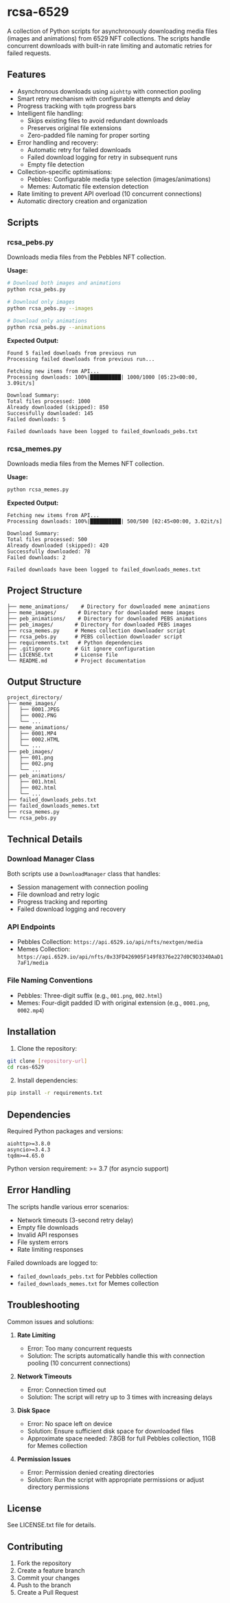 # rcsa-6529

A collection of Python scripts for asynchronously downloading media files (images and animations) from 6529 NFT collections. The scripts handle concurrent downloads with built-in rate limiting and automatic retries for failed requests.

## Features

- Asynchronous downloads using `aiohttp` with connection pooling
- Smart retry mechanism with configurable attempts and delay
- Progress tracking with `tqdm` progress bars
- Intelligent file handling:
  - Skips existing files to avoid redundant downloads
  - Preserves original file extensions
  - Zero-padded file naming for proper sorting
- Error handling and recovery:
  - Automatic retry for failed downloads
  - Failed download logging for retry in subsequent runs
  - Empty file detection
- Collection-specific optimisations:
  - Pebbles: Configurable media type selection (images/animations)
  - Memes: Automatic file extension detection
- Rate limiting to prevent API overload (10 concurrent connections)
- Automatic directory creation and organization

## Scripts

### rcsa_pebs.py
Downloads media files from the Pebbles NFT collection. 

**Usage:**
```bash
# Download both images and animations
python rcsa_pebs.py

# Download only images
python rcsa_pebs.py --images

# Download only animations
python rcsa_pebs.py --animations
```

**Expected Output:**
```
Found 5 failed downloads from previous run
Processing failed downloads from previous run...

Fetching new items from API...
Processing downloads: 100%|██████████| 1000/1000 [05:23<00:00, 3.09it/s]

Download Summary:
Total files processed: 1000
Already downloaded (skipped): 850
Successfully downloaded: 145
Failed downloads: 5

Failed downloads have been logged to failed_downloads_pebs.txt
```

### rcsa_memes.py
Downloads media files from the Memes NFT collection.

**Usage:**
```bash
python rcsa_memes.py
```

**Expected Output:**
```
Fetching new items from API...
Processing downloads: 100%|██████████| 500/500 [02:45<00:00, 3.02it/s]

Download Summary:
Total files processed: 500
Already downloaded (skipped): 420
Successfully downloaded: 78
Failed downloads: 2

Failed downloads have been logged to failed_downloads_memes.txt
```

## Project Structure

```
├── meme_animations/    # Directory for downloaded meme animations
├── meme_images/       # Directory for downloaded meme images
├── peb_animations/    # Directory for downloaded PEBS animations
├── peb_images/       # Directory for downloaded PEBS images
├── rcsa_memes.py     # Memes collection downloader script
├── rcsa_pebs.py      # PEBS collection downloader script
├── requirements.txt   # Python dependencies
├── .gitignore        # Git ignore configuration
├── LICENSE.txt       # License file
└── README.md         # Project documentation
```

## Output Structure
```
project_directory/
├── meme_images/
│   ├── 0001.JPEG
│   ├── 0002.PNG
│   └── ...
├── meme_animations/
│   ├── 0001.MP4
│   ├── 0002.HTML
│   └── ...
├── peb_images/
│   ├── 001.png
│   ├── 002.png
│   └── ...
├── peb_animations/
│   ├── 001.html
│   ├── 002.html
│   └── ...
├── failed_downloads_pebs.txt
├── failed_downloads_memes.txt
├── rcsa_memes.py
└── rcsa_pebs.py
```


## Technical Details

### Download Manager Class
Both scripts use a `DownloadManager` class that handles:
- Session management with connection pooling
- File download and retry logic
- Progress tracking and reporting
- Failed download logging and recovery

### API Endpoints
- Pebbles Collection: `https://api.6529.io/api/nfts/nextgen/media`
- Memes Collection: `https://api.6529.io/api/nfts/0x33FD426905F149f8376e227d0C9D3340AaD17aF1/media`

### File Naming Conventions
- Pebbles: Three-digit suffix (e.g., `001.png`, `002.html`)
- Memes: Four-digit padded ID with original extension (e.g., `0001.png`, `0002.mp4`)

## Installation

1. Clone the repository:
```bash
git clone [repository-url]
cd rcas-6529
```

2. Install dependencies:
```bash
pip install -r requirements.txt
```

## Dependencies

Required Python packages and versions:
```
aiohttp>=3.8.0
asyncio>=3.4.3
tqdm>=4.65.0
```

Python version requirement: >= 3.7 (for asyncio support)

## Error Handling

The scripts handle various error scenarios:
- Network timeouts (3-second retry delay)
- Empty file downloads
- Invalid API responses
- File system errors
- Rate limiting responses

Failed downloads are logged to:
- `failed_downloads_pebs.txt` for Pebbles collection
- `failed_downloads_memes.txt` for Memes collection

## Troubleshooting

Common issues and solutions:

1. **Rate Limiting**
   - Error: Too many concurrent requests
   - Solution: The scripts automatically handle this with connection pooling (10 concurrent connections)

2. **Network Timeouts**
   - Error: Connection timed out
   - Solution: The script will retry up to 3 times with increasing delays

3. **Disk Space**
   - Error: No space left on device
   - Solution: Ensure sufficient disk space for downloaded files
   - Approximate space needed: 7.8GB for full Pebbles collection, 11GB for Memes collection

4. **Permission Issues**
   - Error: Permission denied creating directories
   - Solution: Run the script with appropriate permissions or adjust directory permissions

## License

See LICENSE.txt file for details.

## Contributing

1. Fork the repository
2. Create a feature branch
3. Commit your changes
4. Push to the branch
5. Create a Pull Request
